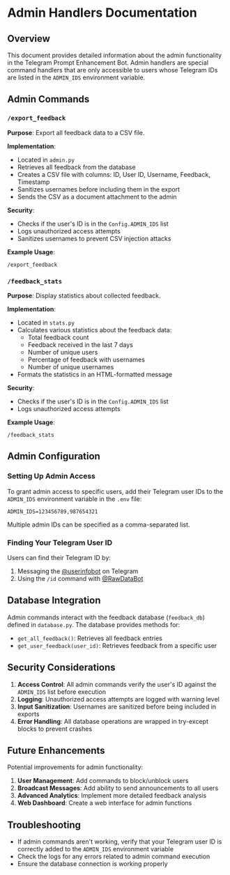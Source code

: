 # Admin Handlers Documentation

## Overview

This document provides detailed information about the admin functionality in the Telegram Prompt Enhancement Bot. Admin handlers are special command handlers that are only accessible to users whose Telegram IDs are listed in the `ADMIN_IDS` environment variable.

## Admin Commands

### `/export_feedback`

**Purpose**: Export all feedback data to a CSV file.

**Implementation**: 
- Located in `admin.py`
- Retrieves all feedback from the database
- Creates a CSV file with columns: ID, User ID, Username, Feedback, Timestamp
- Sanitizes usernames before including them in the export
- Sends the CSV as a document attachment to the admin

**Security**:
- Checks if the user's ID is in the `Config.ADMIN_IDS` list
- Logs unauthorized access attempts
- Sanitizes usernames to prevent CSV injection attacks

**Example Usage**:
```
/export_feedback
```

### `/feedback_stats`

**Purpose**: Display statistics about collected feedback.

**Implementation**:
- Located in `stats.py`
- Calculates various statistics about the feedback data:
  - Total feedback count
  - Feedback received in the last 7 days
  - Number of unique users
  - Percentage of feedback with usernames
  - Number of unique usernames
- Formats the statistics in an HTML-formatted message

**Security**:
- Checks if the user's ID is in the `Config.ADMIN_IDS` list
- Logs unauthorized access attempts

**Example Usage**:
```
/feedback_stats
```

## Admin Configuration

### Setting Up Admin Access

To grant admin access to specific users, add their Telegram user IDs to the `ADMIN_IDS` environment variable in the `.env` file:

```
ADMIN_IDS=123456789,987654321
```

Multiple admin IDs can be specified as a comma-separated list.

### Finding Your Telegram User ID

Users can find their Telegram ID by:
1. Messaging the [@userinfobot](https://t.me/userinfobot) on Telegram
2. Using the `/id` command with [@RawDataBot](https://t.me/RawDataBot)

## Database Integration

Admin commands interact with the feedback database (`feedback_db`) defined in `database.py`. The database provides methods for:

- `get_all_feedback()`: Retrieves all feedback entries
- `get_user_feedback(user_id)`: Retrieves feedback from a specific user

## Security Considerations

1. **Access Control**: All admin commands verify the user's ID against the `ADMIN_IDS` list before execution
2. **Logging**: Unauthorized access attempts are logged with warning level
3. **Input Sanitization**: Usernames are sanitized before being included in exports
4. **Error Handling**: All database operations are wrapped in try-except blocks to prevent crashes

## Future Enhancements

Potential improvements for admin functionality:

1. **User Management**: Add commands to block/unblock users
2. **Broadcast Messages**: Add ability to send announcements to all users
3. **Advanced Analytics**: Implement more detailed feedback analysis
4. **Web Dashboard**: Create a web interface for admin functions

## Troubleshooting

- If admin commands aren't working, verify that your Telegram user ID is correctly added to the `ADMIN_IDS` environment variable
- Check the logs for any errors related to admin command execution
- Ensure the database connection is working properly